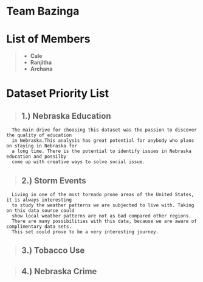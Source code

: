 # Team Bazinga

# List of Members

> * **Cale**
> * **Ranjitha**
> * **Archana**

# Dataset Priority List

> ## 1.) **Nebraska Education** 

      The main drive for choosing this dataset was the passion to discover the quality of education 
      in Nebraska.This analysis has great potential for anybody who plans on staying in Nebraska for 
      a long time. There is the potential to identify issues in Nebraska education and possilby
      come up with creative ways to solve social issue.
      
> ## 2.) **Storm Events**

      Living in one of the most tornado prone areas of the United States, it is always interesting 
      to study the weather patterns we are subjected to live with. Taking on this data source could 
      show local weather patterns are not as bad compared other regions. 
      There are many possibilities with this data, because we are aware of complimentary data sets. 
      This set could prove to be a very interesting journey.
      
> ## 3.) **Tobacco Use**

> ## 4.) **Nebraska Crime**
